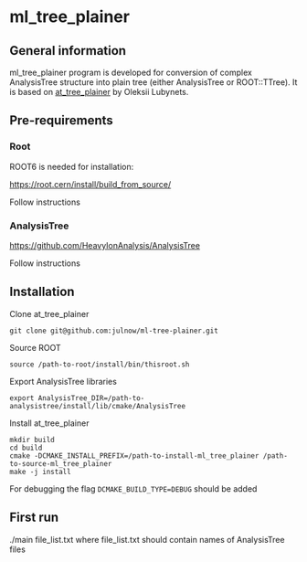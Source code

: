# ml_tree_plainer

## General information

ml_tree_plainer program is developed for conversion of complex AnalysisTree structure into plain tree (either AnalysisTree or ROOT::TTree).
It is based on [at_tree_plainer](http://git.cbm.gsi.de:o.lubynets/at_tree_plainer.git) by Oleksii Lubynets.

## Pre-requirements

### Root

ROOT6 is needed for installation:

https://root.cern/install/build_from_source/

Follow instructions
    
### AnalysisTree

https://github.com/HeavyIonAnalysis/AnalysisTree

Follow instructions

## Installation

Clone at_tree_plainer

    git clone git@github.com:julnow/ml-tree-plainer.git
    
Source ROOT

    source /path-to-root/install/bin/thisroot.sh
    
Export AnalysisTree libraries

    export AnalysisTree_DIR=/path-to-analysistree/install/lib/cmake/AnalysisTree
    
Install at_tree_plainer
    
    mkdir build
    cd build
    cmake -DCMAKE_INSTALL_PREFIX=/path-to-install-ml_tree_plainer /path-to-source-ml_tree_plainer
    make -j install
For debugging the flag
    ``DCMAKE_BUILD_TYPE=DEBUG``
should be added
    
## First run

./main file_list.txt
where file_list.txt should contain names of AnalysisTree files

